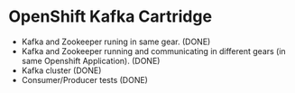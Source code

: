 # OpenShift Kafka Cartridge

- Kafka and Zookeeper runing in same gear. (DONE)
- Kafka and Zookeeper running and communicating in different gears (in same Openshift Application).  (DONE)
- Kafka cluster (DONE)
- Consumer/Producer tests (DONE)
